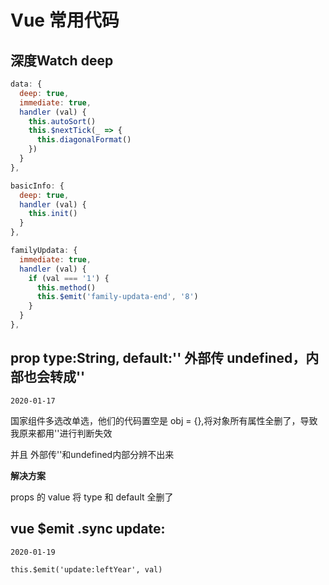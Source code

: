 # Vue 常用代码

## 深度Watch deep

```js
data: {
  deep: true,
  immediate: true,
  handler (val) {
    this.autoSort()
    this.$nextTick(_ => {
      this.diagonalFormat()
    })
  }
},
```

```js
basicInfo: {
  deep: true,
  handler (val) {
    this.init()
  }
},
```

```js
familyUpdata: {
  immediate: true,
  handler (val) {
    if (val === '1') {
      this.method()
      this.$emit('family-updata-end', '8')
    }
  }
},
```

## prop type:String, default:'' 外部传 undefined，内部也会转成''
`2020-01-17`

国家组件多选改单选，他们的代码置空是 obj = {},将对象所有属性全删了，导致我原来都用''进行判断失效

并且 外部传''和undefined内部分辨不出来

**解决方案**

props 的 value 将 type 和 default 全删了

## vue $emit .sync update:
`2020-01-19`

```
this.$emit('update:leftYear', val)